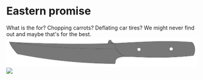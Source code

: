 # Eastern promise
What is the for? Chopping carrots? Deflating car tires? We might never find out and maybe that's for the best.
![](eastern_promise.svg)
![](preview.svg)
